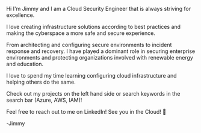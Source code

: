 Hi I'm Jimmy and I am a Cloud Security Engineer that is always striving for excellence.   

I love creating infrastructure solutions according to best practices and making the cyberspace a more safe and secure experience.  
  
From architecting and configuring secure environments to incident response and recovery. I have played a dominant role in securing enterprise environments and protecting organizations involved with renewable energy and education.

I love to spend my time learning configuring cloud infrastructure and helping others do the same. 

Check out my projects on the left hand side or search keywords in the search bar (Azure, AWS, IAM)! 

Feel free to reach out to me on LinkedIn! 
See you in the Cloud! 🦦

-Jimmy